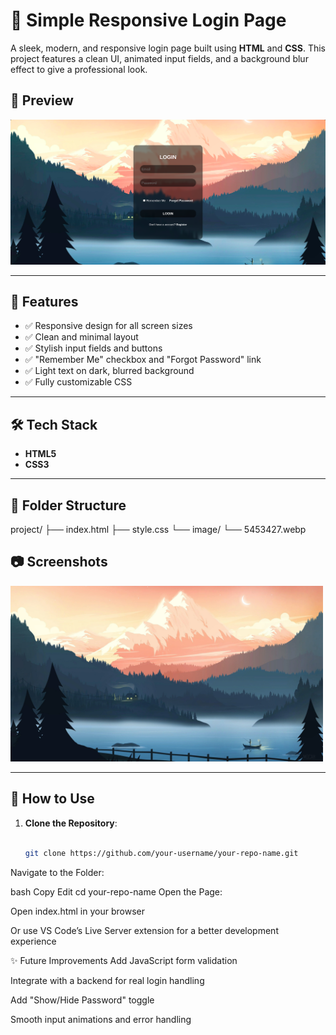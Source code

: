 # 🔐 Simple Responsive Login Page

A sleek, modern, and responsive login page built using **HTML** and **CSS**. This project features a clean UI, animated input fields, and a background blur effect to give a professional look.

## 📸 Preview

![Login Page Screenshot](./image/screenshot.png)


---

## 🚀 Features

- ✅ Responsive design for all screen sizes
- ✅ Clean and minimal layout
- ✅ Stylish input fields and buttons
- ✅ "Remember Me" checkbox and "Forgot Password" link
- ✅ Light text on dark, blurred background
- ✅ Fully customizable CSS

---

## 🛠️ Tech Stack

- **HTML5**
- **CSS3**

---

## 📁 Folder Structure

project/
├── index.html
├── style.css
└── image/
└── 5453427.webp

## 📷 Screenshots

<img src="./image/5453427.webp" width="500" alt="Login Page Screenshot">

---

## 📌 How to Use

1. **Clone the Repository**:
   ```bash
   
   git clone https://github.com/your-username/your-repo-name.git
   
Navigate to the Folder:

bash
Copy
Edit
cd your-repo-name
Open the Page:

Open index.html in your browser

Or use VS Code’s Live Server extension for a better development experience

✨ Future Improvements
 Add JavaScript form validation

 Integrate with a backend for real login handling

 Add "Show/Hide Password" toggle

 Smooth input animations and error handling

